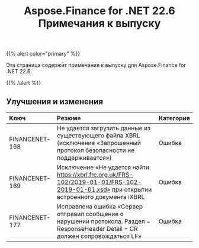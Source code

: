 ﻿---
title: Aspose.Finance for .NET 22.6 Примечания к выпуску
type: docs
weight: 30
url: /ru/net/aspose-finance-for-net-22-6-release-notes/
---
{{% alert color="primary" %}}

Эта страница содержит примечания к выпуску для Aspose.Finance for .NET 22.6.

{{% /alert %}}

## **Улучшения и изменения**

|**Ключ**|**Резюме**|**Категория**|
|:- |:- |:- |
|FINANCENET-168| Не удается загрузить данные из существующего файла XBRL (исключение «Запрошенный протокол безопасности не поддерживается»)|Ошибка|
|FINANCENET-169| Исключение «Не удается найти https://xbrl.frc.org.uk/FRS-102/2019-01-01/FRS-102-2019-01-01.xsd» при открытии встроенного документа iXBRL|Ошибка|
|FINANCENET-177| Исправлена ошибка «Сервер отправил сообщение о нарушении протокола. Раздел = ResponseHeader Detail = CR должен сопровождаться LF»|Ошибка|

